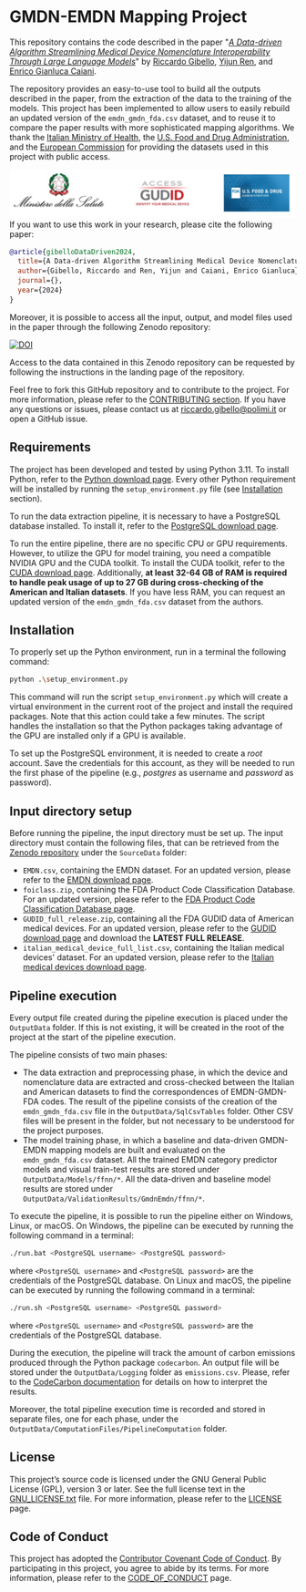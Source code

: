# GMDN-EMDN Mapping Project

This repository contains the code described in the paper "[*A Data-driven Algorithm Streamlining Medical Device
Nomenclature Interoperability Through Large Language Models*]()"
by [Riccardo Gibello](https://orcid.org/0009-0004-7092-0029), [Yijun Ren](https://orcid.org/0000-0001-5361-2447),
and [Enrico Gianluca Caiani](https://orcid.org/0000-0002-1770-6486).

The repository provides an easy-to-use tool to build all the outputs described in the paper, from the extraction
of the data to the training of the models. This project has been implemented to allow users to easily rebuild an
updated version of the `emdn_gmdn_fda.csv` dataset, and to reuse it to compare the paper results with more
sophisticated mapping algorithms. We thank
the [Italian Ministry of Health](https://www.salute.gov.it/portale/home.html),
the [U.S. Food and Drug Administration](https://www.fda.gov/), and
the [European Commission](https://commission.europa.eu/index_en) for providing the datasets used in this project with
public access.

<div style="text-align: center;">
  <img src="./readme_images/logos.png" alt="Project data providers" style="max-height: 100px;"/>
</div>
If you want to use this work in your research, please cite the following paper:

```bibtex
@article{gibelloDataDriven2024,
  title={A Data-driven Algorithm Streamlining Medical Device Nomenclature Interoperability Through Large Language Models},
  author={Gibello, Riccardo and Ren, Yijun and Caiani, Enrico Gianluca},
  journal={},
  year={2024}
}
```

Moreover, it is possible to access all the input, output, and model files used in the paper through the following
Zenodo repository:

[![DOI](https://zenodo.org/badge/DOI/10.5281/zenodo.0000000.svg)](https://doi.org/10.5281/zenodo.0000000)

Access to the data contained in this Zenodo repository can be requested by following the instructions in the
landing page of the repository.

Feel free to fork this GitHub repository and to contribute to the project.
For more information, please refer to the [CONTRIBUTING section](./CONTRIBUTING.md).
If you have any questions or issues, please contact us
at [riccardo.gibello@polimi.it](mailto:riccardo.gibello@polimi.it) or open a GitHub issue.

## Requirements

The project has been developed and tested by using Python 3.11. To install Python, refer to
the [Python download page](https://www.python.org/downloads/). Every other Python requirement will be installed by
running the `setup_environment.py` file (see [Installation](#installation) section).

To run the data extraction pipeline, it is necessary to have a PostgreSQL database installed. To install it, refer to
the [PostgreSQL download page](https://www.postgresql.org/).

To run the entire pipeline, there are no specific CPU or GPU requirements. However, to utilize the GPU for model
training, you need a compatible NVIDIA GPU and the CUDA toolkit. To install the CUDA toolkit, refer to
the [CUDA download page](https://developer.nvidia.com/cuda-downloads). Additionally, **at least 32-64 GB of RAM is
required to handle peak usage of up to 27 GB during cross-checking of the American and Italian datasets**. If you have
less RAM, you can request an updated version of the `emdn_gmdn_fda.csv` dataset from the authors.

## Installation

To properly set up the Python environment, run in a terminal the following command:

```bash
python .\setup_environment.py
```

This command will run the script `setup_environment.py` which will create a virtual environment in the current root
of the project and install the required packages. Note that this action could take a few minutes. The script handles
the installation so that the Python packages taking advantage of the GPU are installed only if a GPU is available.

To set up the PostgreSQL environment, it is needed to create a *root* account. Save the credentials for this account, as
they will be needed to run the first phase of the pipeline (e.g., *postgres* as username and *password* as password).

## Input directory setup

Before running the pipeline, the input directory must be set up. The input directory must contain the following files,
that can be retrieved from the [Zenodo repository](link) under the `SourceData` folder:

- `EMDN.csv`, containing the EMDN dataset. For an updated version, please refer to
  the [EMDN download page](https://webgate.ec.europa.eu/dyna2/emdn/).
- `foiclass.zip`, containing the FDA Product Code Classification Database. For an updated version, please refer
  to
  the [FDA Product Code Classification Database page](https://www.fda.gov/medical-devices/classify-your-medical-device/download-product-code-classification-files).
- `GUDID_full_release.zip`, containing all the FDA GUDID data of American medical devices. For an updated version,
  please refer to the
  [GUDID download page](https://accessgudid.nlm.nih.gov/download) and download the **LATEST FULL RELEASE**.
- `italian_medical_device_full_list.csv`, containing the Italian medical devices' dataset. For an updated version,
  please refer to
  the [Italian medical devices download page](https://www.dati.salute.gov.it/it/dataset/dispositivi-medici/).

## Pipeline execution

Every output file created during the pipeline execution is placed under the `OutputData` folder.
If this is not existing, it will be created in the root of the project at the start of the pipeline execution.

The pipeline consists of two main phases:

- The data extraction and preprocessing phase, in which the device and nomenclature data are extracted and cross-checked
  between the Italian and American datasets to find the correspondences of EMDN-GMDN-FDA codes. The result of the
  pipeline consists of the creation of the `emdn_gmdn_fda.csv` file in the `OutputData/SqlCsvTables` folder. Other CSV
  files will be present in the folder, but not necessary to be understood for the project purposes.
- The model training phase, in which a baseline and data-driven GMDN-EMDN mapping models are built and evaluated on the
  `emdn_gmdn_fda.csv` dataset. All the trained EMDN category predictor models and visual train-test results are stored
  under `OutputData/Models/ffnn/*`. All the data-driven and baseline model results are stored under
  `OutputData/ValidationResults/GmdnEmdn/ffnn/*`.

To execute the pipeline, it is possible to run the pipeline either on Windows, Linux, or macOS. On Windows, the pipeline
can be executed by running the following command in a terminal:

```bash
./run.bat <PostgreSQL username> <PostgreSQL password>
```

where `<PostgreSQL username>` and `<PostgreSQL password>` are the credentials of the PostgreSQL database. On Linux and
macOS, the pipeline can be executed by running the following command in a terminal:

```bash
./run.sh <PostgreSQL username> <PostgreSQL password>
```

where `<PostgreSQL username>` and `<PostgreSQL password>` are the credentials of the PostgreSQL database.

During the execution, the pipeline will track the amount of carbon emissions produced through the Python package
`codecarbon`. An output file will be stored under the `OutputData/Logging` folder as `emissions.csv`. Please, refer to
the [CodeCarbon documentation](https://mlco2.github.io/codecarbon/) for details on how to interpret the results.

Moreover, the total pipeline execution time is recorded and stored in separate files, one for each phase, under the
`OutputData/ComputationFiles/PipelineComputation` folder.

## License

This project’s source code is licensed under the GNU General Public License (GPL), version 3 or later. See the full
license text in the [GNU_LICENSE.txt](./GNU_LICENSE.txt) file. For more information, please refer to the
[LICENSE](./LICENSE.md) page.

## Code of Conduct

This project has adopted
the [Contributor Covenant Code of Conduct](https://www.contributor-covenant.org/version/2/1/code_of_conduct.html). By
participating in this project, you agree to abide by its terms. For more information, please refer to the
[CODE_OF_CONDUCT](./CODE_OF_CONDUCT.md) page.

